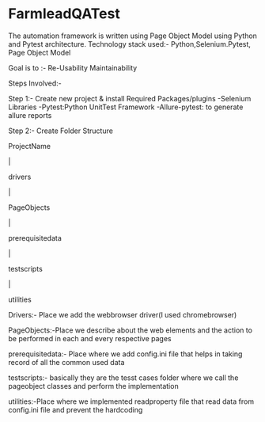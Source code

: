# FarmleadQATest

The automation framework is written using Page Object Model using Python and Pytest architecture. Technology stack used:- Python,Selenium.Pytest, Page Object Model

Goal is to :- Re-Usability Maintainability

Steps Involved:-

Step 1:- Create new project & install Required Packages/plugins -Selenium Libraries -Pytest:Python UnitTest Framework -Allure-pytest: to generate allure reports

Step 2:- Create Folder Structure

ProjectName

|

drivers

|

PageObjects

|

prerequisitedata

|

testscripts

|

utilities

Drivers:- Place we add the webbrowser driver(I used chromebrowser)

PageObjects:-Place we describe about the web elements and the action to be performed in each and every respective pages

prerequisitedata:- Place where we add config.ini file that helps in taking record of all the common used data

testscripts:- basically they are the tesst cases folder where we call the pageobject classes and perform the implementation

utilities:-Place where we implemented readproperty file that read data from config.ini file and prevent the hardcoding
